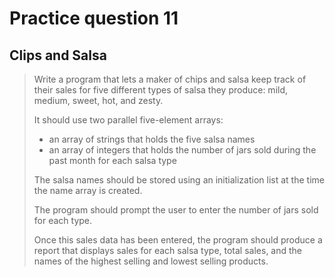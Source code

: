 # Practice question 11

## Clips and Salsa

> Write a program that lets a maker of chips and salsa keep track of their sales for five different types of salsa they produce: mild, medium, sweet, hot, and zesty.
>
> It should use two parallel five-element arrays:
>
> - an array of strings that holds the five salsa names
> - an array of integers that holds the number of jars sold during the past month for each salsa type
>
> The salsa names should be stored using an initialization list at the time the name array is created.
>
> The program should prompt the user to enter the number of jars sold for each type.
>
> Once this sales data has been entered, the program should produce a report that displays sales for each salsa type, total sales, and the names of the highest selling and lowest selling products.
